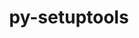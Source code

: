 ---
title: "py-setuptools"
layout: cache
categories: [package, v0.18.0]
meta: {"versions": ["59.4.0"], "compilers": ["gcc@=7.5.0", "gcc@=8.4.0"], "oss": ["ubuntu18.04"], "platforms": ["linux"], "targets": ["x86_64"], "stacks": ["build_systems", "data-vis-sdk", "e4s", "radiuss", "root", "tutorial"], "num_specs": 7, "num_specs_by_stack": {"root": 7, "e4s": 2, "radiuss": 2, "tutorial": 2, "data-vis-sdk": 1, "build_systems": 1}}
spec_details: [{"hash": "kbt2n5jgzr6lf4g7f572hs36gcqts3ny", "compiler": "gcc@=7.5.0", "versions": ["59.4.0"], "os": "ubuntu18.04", "platform": "linux", "target": "x86_64", "variants": [], "stacks": ["root", "e4s"], "size": "-", "tarball": "https://binaries.spack.io/releases/v0.18.0/build_cache/linux-ubuntu18.04-x86_64/gcc-7.5.0/py-setuptools-59.4.0/linux-ubuntu18.04-x86_64-gcc-7.5.0-py-setuptools-59.4.0-kbt2n5jgzr6lf4g7f572hs36gcqts3ny.spack"}, {"hash": "62n3qxjdjzeqlr4hg74chsb7efik3qt6", "compiler": "gcc@=7.5.0", "versions": ["59.4.0"], "os": "ubuntu18.04", "platform": "linux", "target": "x86_64", "variants": [], "stacks": ["radiuss", "root"], "size": "-", "tarball": "https://binaries.spack.io/releases/v0.18.0/build_cache/linux-ubuntu18.04-x86_64/gcc-7.5.0/py-setuptools-59.4.0/linux-ubuntu18.04-x86_64-gcc-7.5.0-py-setuptools-59.4.0-62n3qxjdjzeqlr4hg74chsb7efik3qt6.spack"}, {"hash": "wxqjgqmbhvsijd4ex756jxbch5wqqyrf", "compiler": "gcc@=7.5.0", "versions": ["59.4.0"], "os": "ubuntu18.04", "platform": "linux", "target": "x86_64", "variants": [], "stacks": ["root", "e4s"], "size": "-", "tarball": "https://binaries.spack.io/releases/v0.18.0/build_cache/linux-ubuntu18.04-x86_64/gcc-7.5.0/py-setuptools-59.4.0/linux-ubuntu18.04-x86_64-gcc-7.5.0-py-setuptools-59.4.0-wxqjgqmbhvsijd4ex756jxbch5wqqyrf.spack"}, {"hash": "s4xj57df5oxeaz6iacvwtjl2zajotu6m", "compiler": "gcc@=7.5.0", "versions": ["59.4.0"], "os": "ubuntu18.04", "platform": "linux", "target": "x86_64", "variants": [], "stacks": ["radiuss", "tutorial", "root"], "size": "-", "tarball": "https://binaries.spack.io/releases/v0.18.0/build_cache/linux-ubuntu18.04-x86_64/gcc-7.5.0/py-setuptools-59.4.0/linux-ubuntu18.04-x86_64-gcc-7.5.0-py-setuptools-59.4.0-s4xj57df5oxeaz6iacvwtjl2zajotu6m.spack"}, {"hash": "oawggf4vu67dvffdtq75smnhglgsrq46", "compiler": "gcc@=7.5.0", "versions": ["59.4.0"], "os": "ubuntu18.04", "platform": "linux", "target": "x86_64", "variants": [], "stacks": ["root", "data-vis-sdk"], "size": "-", "tarball": "https://binaries.spack.io/releases/v0.18.0/build_cache/linux-ubuntu18.04-x86_64/gcc-7.5.0/py-setuptools-59.4.0/linux-ubuntu18.04-x86_64-gcc-7.5.0-py-setuptools-59.4.0-oawggf4vu67dvffdtq75smnhglgsrq46.spack"}, {"hash": "wovl75y3lcdan4whwai3pd3hz4ar4wdh", "compiler": "gcc@=8.4.0", "versions": ["59.4.0"], "os": "ubuntu18.04", "platform": "linux", "target": "x86_64", "variants": [], "stacks": ["tutorial", "root"], "size": "-", "tarball": "https://binaries.spack.io/releases/v0.18.0/build_cache/linux-ubuntu18.04-x86_64/gcc-8.4.0/py-setuptools-59.4.0/linux-ubuntu18.04-x86_64-gcc-8.4.0-py-setuptools-59.4.0-wovl75y3lcdan4whwai3pd3hz4ar4wdh.spack"}, {"hash": "gmwja5smmrksl5wy43ynbt7koqyqsh7s", "compiler": "gcc@=7.5.0", "versions": ["59.4.0"], "os": "ubuntu18.04", "platform": "linux", "target": "x86_64", "variants": [], "stacks": ["root", "build_systems"], "size": "-", "tarball": "https://binaries.spack.io/releases/v0.18.0/build_cache/linux-ubuntu18.04-x86_64/gcc-7.5.0/py-setuptools-59.4.0/linux-ubuntu18.04-x86_64-gcc-7.5.0-py-setuptools-59.4.0-gmwja5smmrksl5wy43ynbt7koqyqsh7s.spack"}]
---